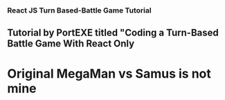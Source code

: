 ### React JS Turn Based-Battle Game Tutorial 

## Tutorial by PortEXE titled "Coding a Turn-Based Battle Game With React Only

# Original MegaMan vs Samus is not mine
